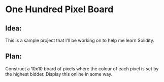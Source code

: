 # One Hundred Pixel Board

## Idea:

This is a sample project that I'll be working on to help me learn Solidity.

## Plan:

Construct a 10x10 board of pixels where the colour of each pixel is set by the highest bidder.
Display this online in some way.